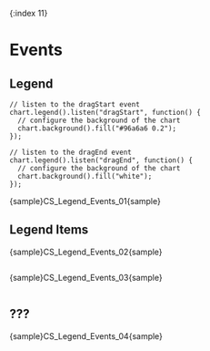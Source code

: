 {:index 11}
# Events

## Legend

```
// listen to the dragStart event
chart.legend().listen("dragStart", function() {
  // configure the background of the chart
  chart.background().fill("#96a6a6 0.2");
});

// listen to the dragEnd event
chart.legend().listen("dragEnd", function() {
  // configure the background of the chart
  chart.background().fill("white");
});    
```

{sample}CS\_Legend\_Events\_01{sample}

## Legend Items

{sample}CS\_Legend\_Events\_02{sample}

```

```

{sample}CS\_Legend\_Events\_03{sample}

```

```

## ???

{sample}CS\_Legend\_Events\_04{sample}

```

```